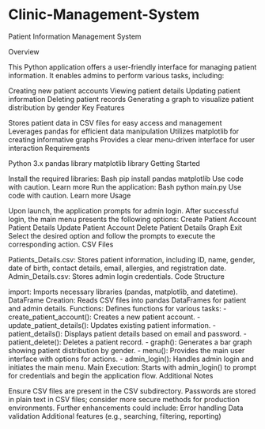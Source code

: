 # Clinic-Management-System

Patient Information Management System

Overview

This Python application offers a user-friendly interface for managing patient information. It enables admins to perform various tasks, including:

Creating new patient accounts
Viewing patient details
Updating patient information
Deleting patient records
Generating a graph to visualize patient distribution by gender
Key Features

Stores patient data in CSV files for easy access and management
Leverages pandas for efficient data manipulation
Utilizes matplotlib for creating informative graphs
Provides a clear menu-driven interface for user interaction
Requirements

Python 3.x
pandas library
matplotlib library
Getting Started

Install the required libraries:
Bash
pip install pandas matplotlib
Use code with caution. Learn more
Run the application:
Bash
python main.py
Use code with caution. Learn more
Usage

Upon launch, the application prompts for admin login.
After successful login, the main menu presents the following options:
Create Patient Account
Patient Details
Update Patient Account
Delete Patient Details
Graph
Exit
Select the desired option and follow the prompts to execute the corresponding action.
CSV Files

Patients_Details.csv: Stores patient information, including ID, name, gender, date of birth, contact details, email, allergies, and registration date.
Admin_Details.csv: Stores admin login credentials.
Code Structure

import: Imports necessary libraries (pandas, matplotlib, and datetime).
DataFrame Creation: Reads CSV files into pandas DataFrames for patient and admin details.
Functions: Defines functions for various tasks: - create_patient_account(): Creates a new patient account. - update_patient_details(): Updates existing patient information. - patient_details(): Displays patient details based on email and password. - patient_delete(): Deletes a patient record. - graph(): Generates a bar graph showing patient distribution by gender. - menu(): Provides the main user interface with options for actions. - admin_login(): Handles admin login and initiates the main menu.
Main Execution: Starts with admin_login() to prompt for credentials and begin the application flow.
Additional Notes

Ensure CSV files are present in the CSV subdirectory.
Passwords are stored in plain text in CSV files; consider more secure methods for production environments.
Further enhancements could include:
Error handling
Data validation
Additional features (e.g., searching, filtering, reporting)
